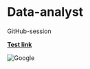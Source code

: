 # Data-analyst
 GitHub-session

[**Test link**](https://www.google.com/webhp?authuser=1)


![Google](https://www.google.com/images/branding/googlelogo/1x/googlelogo_color_272x92dp.png)
